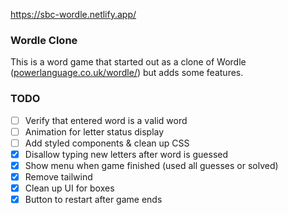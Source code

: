 
https://sbc-wordle.netlify.app/

### Wordle Clone

This is a word game that started out as a clone of Wordle ([powerlanguage.co.uk/wordle/](https://www.powerlanguage.co.uk/wordle/)) but adds some features.

### TODO

- [ ] Verify that entered word is a valid word
- [ ] Animation for letter status display
- [ ] Add styled components & clean up CSS
- [x] Disallow typing new letters after word is guessed
- [x] Show menu when game finished (used all guesses or solved)
- [x] Remove tailwind
- [x] Clean up UI for boxes
- [x] Button to restart after game ends
